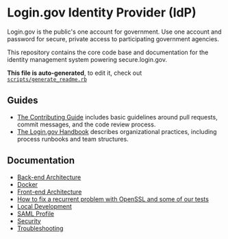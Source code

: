 # Login.gov Identity Provider (IdP)

Login.gov is the public's one account for government. Use one account and password for secure, private access to participating government agencies.

This repository contains the core code base and documentation for the identity management system powering secure.login.gov.

**This file is auto-generated**, to edit it, check out [`scripts/generate_readme.rb`](scripts/generate_readme.rb)

## Guides

- [The Contributing Guide](CONTRIBUTING.md) includes basic guidelines around pull requests, commit messages, and the code review process.
- [The Login.gov Handbook](https://handbook.login.gov/) describes organizational practices, including process runbooks and team structures.

## Documentation

- [Back-end Architecture](docs/backend.md)
- [Docker](docs/Docker.md)
- [Front-end Architecture](docs/frontend.md)
- [How to fix a recurrent problem with OpenSSL and some of our tests](docs/FixingOpenSSLVersionProblem.md)
- [Local Development](docs/local-development.md)
- [SAML Profile](docs/SAML_PROFILE.md)
- [Security](docs/SECURITY.md)
- [Troubleshooting](docs/troubleshooting.md)
